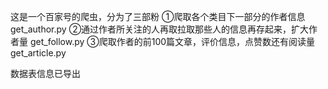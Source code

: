 ﻿这是一个百家号的爬虫，分为了三部粉
①爬取各个类目下一部分的作者信息 get_author.py
②通过作者所关注的人再取拉取那些人的信息再存起来，扩大作者量 get_follow.py
③爬取作者的前100篇文章，评价信息，点赞数还有阅读量 get_article.py

数据表信息已导出